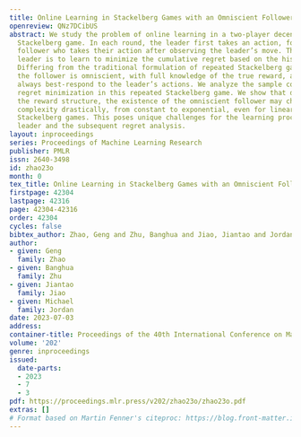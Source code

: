 ```yaml
---
title: Online Learning in Stackelberg Games with an Omniscient Follower
openreview: QNz7DCibUS
abstract: We study the problem of online learning in a two-player decentralized cooperative
  Stackelberg game. In each round, the leader first takes an action, followed by the
  follower who takes their action after observing the leader’s move. The goal of the
  leader is to learn to minimize the cumulative regret based on the history of interactions.
  Differing from the traditional formulation of repeated Stackelberg games, we assume
  the follower is omniscient, with full knowledge of the true reward, and that they
  always best-respond to the leader’s actions. We analyze the sample complexity of
  regret minimization in this repeated Stackelberg game. We show that depending on
  the reward structure, the existence of the omniscient follower may change the sample
  complexity drastically, from constant to exponential, even for linear cooperative
  Stackelberg games. This poses unique challenges for the learning process of the
  leader and the subsequent regret analysis.
layout: inproceedings
series: Proceedings of Machine Learning Research
publisher: PMLR
issn: 2640-3498
id: zhao23o
month: 0
tex_title: Online Learning in Stackelberg Games with an Omniscient Follower
firstpage: 42304
lastpage: 42316
page: 42304-42316
order: 42304
cycles: false
bibtex_author: Zhao, Geng and Zhu, Banghua and Jiao, Jiantao and Jordan, Michael
author:
- given: Geng
  family: Zhao
- given: Banghua
  family: Zhu
- given: Jiantao
  family: Jiao
- given: Michael
  family: Jordan
date: 2023-07-03
address: 
container-title: Proceedings of the 40th International Conference on Machine Learning
volume: '202'
genre: inproceedings
issued:
  date-parts:
  - 2023
  - 7
  - 3
pdf: https://proceedings.mlr.press/v202/zhao23o/zhao23o.pdf
extras: []
# Format based on Martin Fenner's citeproc: https://blog.front-matter.io/posts/citeproc-yaml-for-bibliographies/
---
```

